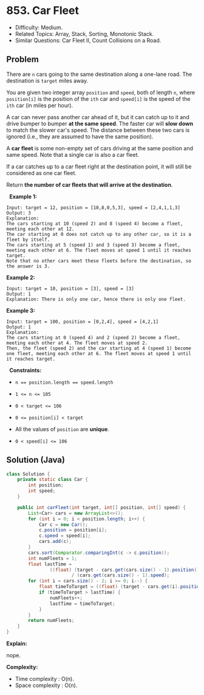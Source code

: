 # 853. Car Fleet

- Difficulty: Medium.
- Related Topics: Array, Stack, Sorting, Monotonic Stack.
- Similar Questions: Car Fleet II, Count Collisions on a Road.

## Problem

There are ```n``` cars going to the same destination along a one-lane road. The destination is ```target``` miles away.

You are given two integer array ```position``` and ```speed```, both of length ```n```, where ```position[i]``` is the position of the ```ith``` car and ```speed[i]``` is the speed of the ```ith``` car (in miles per hour).

A car can never pass another car ahead of it, but it can catch up to it and drive bumper to bumper **at the same speed**. The faster car will **slow down** to match the slower car's speed. The distance between these two cars is ignored (i.e., they are assumed to have the same position).

A **car fleet** is some non-empty set of cars driving at the same position and same speed. Note that a single car is also a car fleet.

If a car catches up to a car fleet right at the destination point, it will still be considered as one car fleet.

Return **the **number of car fleets** that will arrive at the destination**.

 
**Example 1:**

```
Input: target = 12, position = [10,8,0,5,3], speed = [2,4,1,1,3]
Output: 3
Explanation:
The cars starting at 10 (speed 2) and 8 (speed 4) become a fleet, meeting each other at 12.
The car starting at 0 does not catch up to any other car, so it is a fleet by itself.
The cars starting at 5 (speed 1) and 3 (speed 3) become a fleet, meeting each other at 6. The fleet moves at speed 1 until it reaches target.
Note that no other cars meet these fleets before the destination, so the answer is 3.
```

**Example 2:**

```
Input: target = 10, position = [3], speed = [3]
Output: 1
Explanation: There is only one car, hence there is only one fleet.
```

**Example 3:**

```
Input: target = 100, position = [0,2,4], speed = [4,2,1]
Output: 1
Explanation:
The cars starting at 0 (speed 4) and 2 (speed 2) become a fleet, meeting each other at 4. The fleet moves at speed 2.
Then, the fleet (speed 2) and the car starting at 4 (speed 1) become one fleet, meeting each other at 6. The fleet moves at speed 1 until it reaches target.
```

 
**Constraints:**


	
- ```n == position.length == speed.length```
	
- ```1 <= n <= 105```
	
- ```0 < target <= 106```
	
- ```0 <= position[i] < target```
	
- All the values of ```position``` are **unique**.
	
- ```0 < speed[i] <= 106```



## Solution (Java)

```java
class Solution {
    private static class Car {
        int position;
        int speed;
    }

    public int carFleet(int target, int[] position, int[] speed) {
        List<Car> cars = new ArrayList<>();
        for (int i = 0; i < position.length; i++) {
            Car c = new Car();
            c.position = position[i];
            c.speed = speed[i];
            cars.add(c);
        }
        cars.sort(Comparator.comparingInt(c -> c.position));
        int numFleets = 1;
        float lastTime =
                ((float) (target - cars.get(cars.size() - 1).position))
                        / (cars.get(cars.size() - 1).speed);
        for (int i = cars.size() - 2; i >= 0; i--) {
            float timeToTarget = ((float) (target - cars.get(i).position)) / (cars.get(i).speed);
            if (timeToTarget > lastTime) {
                numFleets++;
                lastTime = timeToTarget;
            }
        }
        return numFleets;
    }
}
```

**Explain:**

nope.

**Complexity:**

* Time complexity : O(n).
* Space complexity : O(n).
